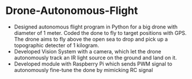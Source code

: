 # Drone-Autonomous-Flight

* Designed autonomous flight program in Python for a big drone with diameter of 1 meter. Coded the done to fly to target positions with GPS. The drone aims to fly above the open sea to drop and pick up a topographic detecter of 1 kilogram.
* Developed Vision System with a camera, which let the drone autonomously track an IR light source on the ground and land on it.
* Developed module with Raspberry Pi which sends PWM signal to autonomously fine-tune the done by mimicking RC signal
